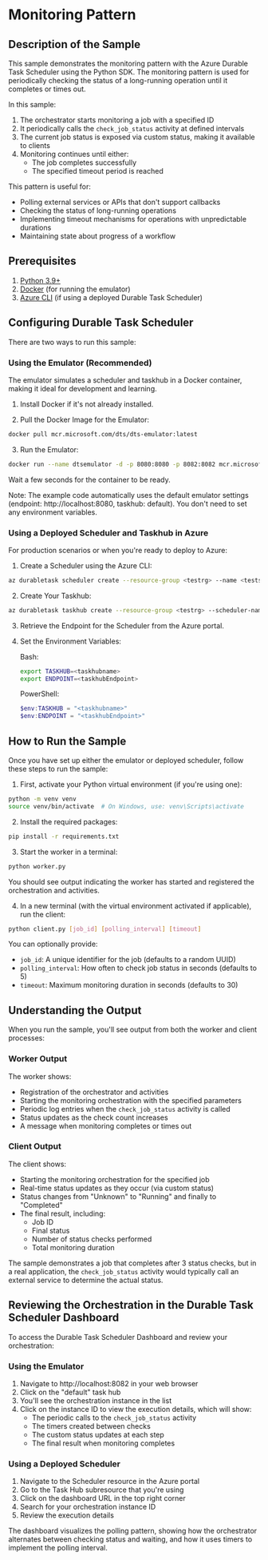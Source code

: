 # Monitoring Pattern

## Description of the Sample

This sample demonstrates the monitoring pattern with the Azure Durable Task Scheduler using the Python SDK. The monitoring pattern is used for periodically checking the status of a long-running operation until it completes or times out.

In this sample:
1. The orchestrator starts monitoring a job with a specified ID
2. It periodically calls the `check_job_status` activity at defined intervals
3. The current job status is exposed via custom status, making it available to clients
4. Monitoring continues until either:
   - The job completes successfully
   - The specified timeout period is reached

This pattern is useful for:
- Polling external services or APIs that don't support callbacks
- Checking the status of long-running operations
- Implementing timeout mechanisms for operations with unpredictable durations
- Maintaining state about progress of a workflow

## Prerequisites

1. [Python 3.9+](https://www.python.org/downloads/)
2. [Docker](https://www.docker.com/products/docker-desktop/) (for running the emulator)
3. [Azure CLI](https://docs.microsoft.com/cli/azure/install-azure-cli) (if using a deployed Durable Task Scheduler)

## Configuring Durable Task Scheduler

There are two ways to run this sample:

### Using the Emulator (Recommended)

The emulator simulates a scheduler and taskhub in a Docker container, making it ideal for development and learning.

1. Install Docker if it's not already installed.

2. Pull the Docker Image for the Emulator:
```bash
docker pull mcr.microsoft.com/dts/dts-emulator:latest
```

3. Run the Emulator:
```bash
docker run --name dtsemulator -d -p 8080:8080 -p 8082:8082 mcr.microsoft.com/dts/dts-emulator:latest
```
Wait a few seconds for the container to be ready.

Note: The example code automatically uses the default emulator settings (endpoint: http://localhost:8080, taskhub: default). You don't need to set any environment variables.

### Using a Deployed Scheduler and Taskhub in Azure

For production scenarios or when you're ready to deploy to Azure:

1. Create a Scheduler using the Azure CLI:
```bash
az durabletask scheduler create --resource-group <testrg> --name <testscheduler> --location <eastus> --ip-allowlist "[0.0.0.0/0]" --sku-capacity 1 --sku-name "Dedicated" --tags "{'myattribute':'myvalue'}"
```

2. Create Your Taskhub:
```bash
az durabletask taskhub create --resource-group <testrg> --scheduler-name <testscheduler> --name <testtaskhub>
```

3. Retrieve the Endpoint for the Scheduler from the Azure portal.

4. Set the Environment Variables:

   Bash:
   ```bash
   export TASKHUB=<taskhubname>
   export ENDPOINT=<taskhubEndpoint>
   ```

   PowerShell:
   ```powershell
   $env:TASKHUB = "<taskhubname>"
   $env:ENDPOINT = "<taskhubEndpoint>"
   ```

## How to Run the Sample

Once you have set up either the emulator or deployed scheduler, follow these steps to run the sample:

1. First, activate your Python virtual environment (if you're using one):
```bash
python -m venv venv
source venv/bin/activate  # On Windows, use: venv\Scripts\activate
```

2. Install the required packages:
```bash
pip install -r requirements.txt
```

3. Start the worker in a terminal:
```bash
python worker.py
```
You should see output indicating the worker has started and registered the orchestration and activities.

4. In a new terminal (with the virtual environment activated if applicable), run the client:
```bash
python client.py [job_id] [polling_interval] [timeout]
```
You can optionally provide:
- `job_id`: A unique identifier for the job (defaults to a random UUID)
- `polling_interval`: How often to check job status in seconds (defaults to 5)
- `timeout`: Maximum monitoring duration in seconds (defaults to 30)

## Understanding the Output

When you run the sample, you'll see output from both the worker and client processes:

### Worker Output
The worker shows:
- Registration of the orchestrator and activities
- Starting the monitoring orchestration with the specified parameters
- Periodic log entries when the `check_job_status` activity is called
- Status updates as the check count increases
- A message when monitoring completes or times out

### Client Output
The client shows:
- Starting the monitoring orchestration for the specified job
- Real-time status updates as they occur (via custom status)
- Status changes from "Unknown" to "Running" and finally to "Completed"
- The final result, including:
  - Job ID
  - Final status
  - Number of status checks performed
  - Total monitoring duration

The sample demonstrates a job that completes after 3 status checks, but in a real application, the `check_job_status` activity would typically call an external service to determine the actual status.

## Reviewing the Orchestration in the Durable Task Scheduler Dashboard

To access the Durable Task Scheduler Dashboard and review your orchestration:

### Using the Emulator
1. Navigate to http://localhost:8082 in your web browser
2. Click on the "default" task hub
3. You'll see the orchestration instance in the list
4. Click on the instance ID to view the execution details, which will show:
   - The periodic calls to the `check_job_status` activity
   - The timers created between checks
   - The custom status updates at each step
   - The final result when monitoring completes

### Using a Deployed Scheduler
1. Navigate to the Scheduler resource in the Azure portal
2. Go to the Task Hub subresource that you're using
3. Click on the dashboard URL in the top right corner
4. Search for your orchestration instance ID
5. Review the execution details

The dashboard visualizes the polling pattern, showing how the orchestrator alternates between checking status and waiting, and how it uses timers to implement the polling interval.
